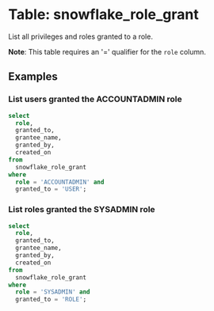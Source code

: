 # Table: snowflake_role_grant

List all privileges and roles granted to a role.

**Note**: This table requires an '=' qualifier for the `role` column.

## Examples

### List users granted the ACCOUNTADMIN role

```sql
select
  role,
  granted_to,
  grantee_name,
  granted_by,
  created_on
from
  snowflake_role_grant
where
  role = 'ACCOUNTADMIN' and
  granted_to = 'USER';
```

### List roles granted the SYSADMIN role

```sql
select
  role,
  granted_to,
  grantee_name,
  granted_by,
  created_on
from
  snowflake_role_grant
where
  role = 'SYSADMIN' and
  granted_to = 'ROLE';
```

